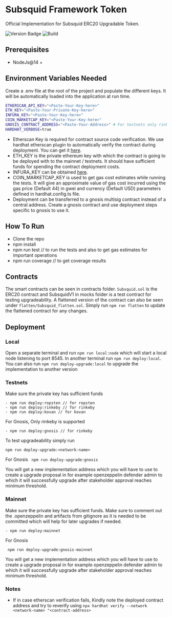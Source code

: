 # Subsquid Framework Token

Official Implementation for Subsquid ERC20 Upgradable Token.

![Version Badge](https://img.shields.io/badge/version-1.0.0-lightgrey.svg)
![Build](https://github.com/sachushaji/subsquid-token/actions/workflows/main.yml/badge.svg)

## Prerequisites
 - NodeJs@14 +

## Environment Variables Needed

Create a .env file at the root of the project and populate the different keys. It will be automatically loaded into the application at run time.
```sh
ETHERSCAN_API_KEY="<Paste-Your-Key-here>"
ETH_KEY="<Paste-Your-Private-Key-here>"
INFURA_KEY="<Paste-Your-Key-here>"
COIN_MARKETCAP_KEY="<Paste-Your-Key-here>"
GNOSIS_CONTRACT_ADDRESS="<Paste-Your-Address>" # For testnets only rinkeby is supported
HARDHAT_VERBOSE=true
```
- Etherscan Key is required for contract source code verification. We use hardhat etherscan plugin to automatically verify the contract during deployment. You can get it [here](https://etherscan.io/apidocs).
- ETH_KEY is the private ethereum key with which the contract is going to be deployed with to the mainnet / testnets. It should have sufficient funds for spending the contract deployment costs.
- INFURA_KEY can be obtained [here](https://infura.io/). 
- COIN_MARKETCAP_KEY is used to get gas cost estimates while running the tests. It will give an approximate value of gas cost incurred using the gas price (Default 44) in gwei and currency (Default USD) parameters defined in hardhat.config.ts file.
- Deployment can be transferred to a gnosis multisig contract instead of a central address. Create a gnosis contract and 
use deployment steps specific to gnosis to use it.
## How To Run

- Clone the repo
- npm install
- npm run test // to run the tests and also to get gas estimates for important operations
- npm run coverage // to get coverage results

## Contracts

The smart contracts can be seen in contracts folder. ```Subsquid.sol``` is the ERC20 contract and SubsquidV1 in mocks folder is a test contract for testing upgradeability. A flattened version of the contract can also be seen under ```flatten/Subsquid_flatten.sol```. Simply run ```npm run flatten``` to update the flattened contract for any changes.

## Deployment

### Local
 Open a separate terminal and run ```npm run local:node``` which will start a local node listening to port 8545. In another terminal run ```npm run deploy:local```.
 You can also run ```npm run deploy-upgrade:local``` to upgrade the implementation to another version

 ### Testnets
 Make sure the private key has sufficient funds

```
- npm run deploy:ropsten // for ropsten
- npm run deploy:rinkeby // for rinkeby
- npm run deploy:kovan // for kovan
```

For Gnosis, Only rinkeby is supported
```
- npm run deploy:gnosis // for rinkeby
```
 To test upgradeability simply run

 ```npm run deploy-upgrade:<network-name> ```

 For Gnosis
 ``` npm run deploy-upgrade:gnosis```

 You will get a new implementation address which you will have to use to create a upgrade proposal in for example openzeppelin defender admin to which it will successfully upgrade after stakeholder approval reaches minimum threshold.

 ### Mainnet
 Make sure the private key has sufficient funds. Make sure to comment out the .openzeppelin and artifacts from gitignore as it is needed to be committed which will help for later upgrades if needed.

```
- npm run deploy:mainnet
```
For Gnosis

 ``` npm run deploy-upgrade:gnosis-mainnet```

 You will get a new implementation address which you will have to use to create a upgrade proposal in for example openzeppelin defender admin to which it will successfully upgrade after stakeholder approval reaches minimum threshold.

### Notes

- If in case etherscan verification fails, Kindly note the deployed contract address and try to reverify using ```npx hardhat verify --network <network-name> "<contract-address>```
